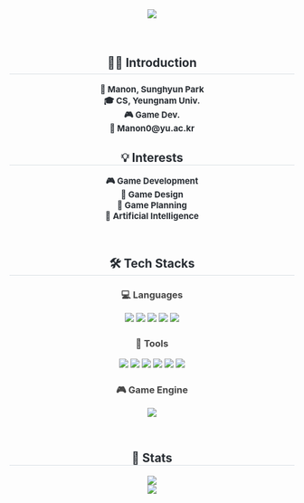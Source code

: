 <div align="center">
  <img src="https://capsule-render.vercel.app/api?type=waving&color=0:a8edea,100:fed7e3&height=120&text=Manon%20Wisely&animation=&fontColor=020715&fontSize=60" />
</div>

<!-- 🧑‍💻 Introduction -->
<div align="center" style="margin-top: 60px;"> 
  <h2 style="border-bottom: 1px solid #d8dee4; color: #282d33; line-height: 1.8;">🧑‍💻 Introduction</h2>  
  <div style="font-weight: 700; font-size: 15px; text-align: center; color: #282d33;"> 
    👋 Manon, Sunghyun Park<br>
    🎓 CS, Yeungnam Univ.<br>
    🎮 Game Dev.<br>
    📧 Manon0@yu.ac.kr
  </div>
</div> 

<!-- Interests -->
<div align="center">
  <h2 style="border-bottom: 1px solid #d8dee4; color: #282d33;">💡 Interests</h2>
  <div style="font-weight: 700; font-size: 15px; text-align: center; color: #282d33;">
    🎮 Game Development<br>
    🎨 Game Design<br>
    📝 Game Planning<br>
    🧠 Artificial Intelligence<br>
  </div>
</div>

<!-- 🛠️ Tech Stacks -->
<div align="center" style="margin-top: 60px;">
  <h2 style="border-bottom: 1px solid #d8dee4; color: #282d33;">🛠️ Tech Stacks</h2>

  <h3 style="color: #444; font-weight: bold;">💻 Languages</h3>
  <div style="margin: 10px 0;">
    <img src="https://img.shields.io/badge/C-A8B9CC?style=flat&logo=C&logoColor=white">
    <img src="https://img.shields.io/badge/C++-00599C?style=flat&logo=C%2B%2B&logoColor=white">
    <img src="https://img.shields.io/badge/C%23-239120?style=flat&logo=csharp&logoColor=white">
    <img src="https://img.shields.io/badge/Java-007396?style=flat&logo=java&logoColor=white">
    <img src="https://img.shields.io/badge/Python-3776AB?style=flat&logo=Python&logoColor=white">
  </div>

  <h3 style="color: #444; font-weight: bold; margin-top: 25px;">🧰 Tools</h3>
  <div style="margin: 10px 0;">
    <img src="https://img.shields.io/badge/Git-F05032?style=flat&logo=Git&logoColor=white">
    <img src="https://img.shields.io/badge/Github-181717?style=flat&logo=Github&logoColor=white">
    <img src="https://img.shields.io/badge/Figma-F24E1E?style=flat&logo=Figma&logoColor=white">
    <img src="https://img.shields.io/badge/Notion-000000?style=flat&logo=Notion&logoColor=white">
    <img src="https://img.shields.io/badge/Trello-0052CC?style=flat&logo=Trello&logoColor=white">
    <img src="https://img.shields.io/badge/Discord-5865F2?style=flat&logo=Discord&logoColor=white">
  </div>

  <h3 style="color: #444; font-weight: bold; margin-top: 25px;">🎮 Game Engine</h3>
  <div style="margin: 10px 0;">
    <img src="https://img.shields.io/badge/Unity-000000?style=flat&logo=Unity&logoColor=white">
  </div>
</div> 

<!-- 🏅 Stats -->
<div align="center" style="margin-top: 60px;"> 
  <h2 style="border-bottom: 1px solid #d8dee4; color: #282d33;">🏅 Stats</h2> 
  <img src="https://github-readme-stats.vercel.app/api?username=ManonWisely&bg_color=60,a8edea,fed6e3&title_color=020715&text_color=020715"/><br>
  <img src="https://github-readme-stats.vercel.app/api/top-langs/?username=ManonWisely&layout=compact&bg_color=60,a8edea,fed6e3&title_color=020715&text_color=020715"/>
</div>
